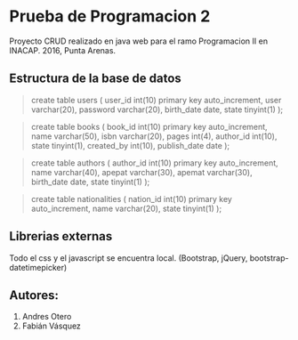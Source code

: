 # Prueba de Programacion 2
Proyecto CRUD realizado en java web para el ramo Programacion II en
INACAP. 2016, Punta Arenas.

## Estructura de la base de datos
>create table users (
>	user_id int(10) primary key auto_increment,
>	user varchar(20),
>	password varchar(20),
>	birth_date date,
>	state tinyint(1)
>);

>create table books (
>	book_id int(10) primary key auto_increment,
>	name varchar(50),
>	isbn varchar(20),
>	pages int(4),
>	author_id int(10),
>	state tinyint(1),
>	created_by int(10),
>	publish_date date
>);

>create table authors (
>	author_id int(10) primary key auto_increment,
>	name varchar(40),
>	apepat varchar(30),
>	apemat varchar(30),
>	birth_date date,
> state tinyint(1)
>);

>create table nationalities (
>	nation_id int(10) primary key auto_increment,
>	name varchar(20),
>	state tinyint(1)
>);

## Librerias externas
Todo el css y el javascript se encuentra local. (Bootstrap, jQuery, bootstrap-datetimepicker)

## Autores:
1. Andres Otero
2. Fabián Vásquez
